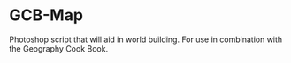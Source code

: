 # GCB-Map
Photoshop script that will aid in world building. For use in combination with the Geography Cook Book.
